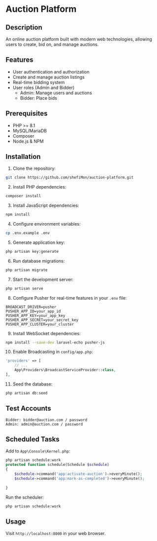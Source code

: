 # Auction Platform

## Description
An online auction platform built with modern web technologies, allowing users to create, bid on, and manage auctions.

## Features
- User authentication and authorization
- Create and manage auction listings
- Real-time bidding system
- User roles (Admin and Bidder)
    - Admin: Manage users and auctions
    - Bidder: Place bids

## Prerequisites
- PHP >= 8.1
- MySQL/MariaDB
- Composer
- Node.js & NPM

## Installation
1. Clone the repository:
```bash
git clone https://github.com/shefiMon/auction-platform.git
```

2. Install PHP dependencies:
```bash
composer install
```

3. Install JavaScript dependencies:
```bash
npm install
```

4. Configure environment variables:
```bash
cp .env.example .env
```

5. Generate application key:
```bash
php artisan key:generate
```

6. Run database migrations:
```bash
php artisan migrate
```

7. Start the development server:
```bash
php artisan serve
```

8. Configure Pusher for real-time features in your `.env` file:
```
BROADCAST_DRIVER=pusher
PUSHER_APP_ID=your_app_id
PUSHER_APP_KEY=your_app_key
PUSHER_APP_SECRET=your_secret_key
PUSHER_APP_CLUSTER=your_cluster
```

9. Install WebSocket dependencies:
```bash
npm install --save-dev laravel-echo pusher-js
```

10. Enable Broadcasting in `config/app.php`:
```php
'providers' => [
    // ...
    App\Providers\BroadcastServiceProvider::class,
],
```

11. Seed the database:
```bash
php artisan db:seed
```

## Test Accounts
```
Bidder: bidder@auction.com / password
Admin: admin@auction.com / password
```

## Scheduled Tasks
Add to `App\Console\Kernel.php`:
```php
php artisan schedule:work       
protected function schedule(Schedule $schedule)
{
    $schedule->command('app:activate-auction')->everyMinute();
    $schedule->command('app:mark-as-completed')->everyMinute();
    
}
```

Run the scheduler:
```bash
php artisan schedule:work
```

## Usage
Visit `http://localhost:8000` in your web browser.
